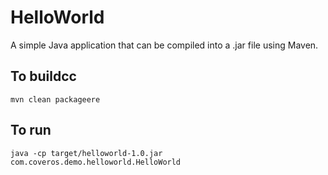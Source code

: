 HelloWorld
==========

A simple Java application that can be compiled into a .jar file using Maven.

To buildcc
--------
    mvn clean packageere

To run
------
    java -cp target/helloworld-1.0.jar com.coveros.demo.helloworld.HelloWorld
